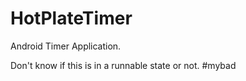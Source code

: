 # HotPlateTimer
Android Timer Application.

Don't know if this is in a runnable state or not. #mybad 

